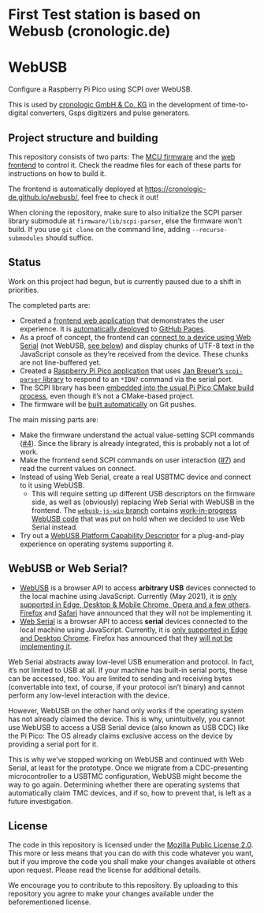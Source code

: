 # First Test station  is based on Webusb (cronologic.de)

# WebUSB

Configure a Raspberry Pi Pico using SCPI over WebUSB.

This is used by [cronologic GmbH & Co. KG](www.cronologic.de) in the development of time-to-digital converters, Gsps digitizers and pulse generators.

## Project structure and building

This repository consists of two parts:
The [MCU firmware](firmware) and the [web frontend](frontend) to control it.
Check the readme files for each of these parts for instructions on how to build it.

The frontend is automatically deployed at <https://cronologic-de.github.io/webusb/>, feel free to check it out!

When cloning the repository, make sure to also initialize the SCPI parser library submodule at `firmware/lib/scpi-parser`, else the firmware won’t build.
If you use `git clone` on the command line, adding `--recurse-submodules` should suffice.

## Status

Work on this project had begun, but is currently paused due to a shift in priorities.

The completed parts are:

* Created a [frontend web application](frontend) that demonstrates the user experience. It is [automatically deployed](.github/workflows/gh-pages.yml) to [GitHub Pages](https://cronologic-de.github.io/webusb/).
* As a proof of concept, the frontend can [connect to a device using Web Serial](https://github.com/cronologic-de/webusb/issues/8) (not WebUSB, [see below](#webusb-or-web-serial)) and display chunks of UTF-8 text in the JavaScript console as they’re received from the device. These chunks are not line-buffered yet.
* Created a [Raspberry Pi Pico application](firmware) that uses [Jan Breuer’s `scpi-parser` library](https://github.com/j123b567/scpi-parser) to respond to an `*IDN?` command via the serial port.
* The SCPI library has been [embedded into the usual Pi Pico CMake build process](https://github.com/cronologic-de/webusb/blob/96c33098a2f761af40cc82b2608f361e78cf098e/firmware/CMakeLists.txt#L10-L33), even though it’s not a CMake-based project.
* The firmware will be [built automatically](.github/workflows/firmware-build.yml) on Git pushes.

The main missing parts are:

* Make the firmware understand the actual value-setting SCPI commands ([#4](https://github.com/cronologic-de/webusb/issues/4)). Since the library is already integrated, this is probably not a lot of work.
* Make the frontend send SCPI commands on user interaction ([#7](https://github.com/cronologic-de/webusb/issues/7)) and read the current values on connect.
* Instead of using Web Serial, create a real USBTMC device and connect to it using WebUSB.
  * This will require setting up different USB descriptors on the firmware side, as well as (obviously) replacing Web Serial with WebUSB in the frontend. The [`webusb-js-wip` branch](https://github.com/cronologic-de/webusb/tree/webusb-js-wip) contains [work-in-progress WebUSB code](https://github.com/cronologic-de/webusb/commit/312dd01f8713783fc36f62482df2eebe9230e433) that was put on hold when we decided to use Web Serial instead.
* Try out a [WebUSB Platform Capability Descriptor](https://wicg.github.io/webusb/#webusb-platform-capability-descriptor) for a plug-and-play experience on operating systems supporting it.

## WebUSB or Web Serial?

* [WebUSB](https://web.dev/usb/) is a browser API to access **arbitrary USB** devices connected to the local machine using JavaScript. Currently (May 2021), it is [only supported in Edge, Desktop & Mobile Chrome, Opera and a few others](https://caniuse.com/webusb). [Firefox](https://mozilla.github.io/standards-positions/#webusb) and [Safari](https://webkit.org/status/#feature-webusb) have announced that they will not be implementing it.
* [Web Serial](https://web.dev/serial/) is a browser API to access **serial** devices connected to the local machine using JavaScript. Currently, it is [only supported in Edge and Desktop Chrome](https://caniuse.com/mdn-api_serial). Firefox has announced that they [will not be implementing it](https://mozilla.github.io/standards-positions/#webserial).

Web Serial abstracts away low-level USB enumeration and protocol.
In fact, it’s not limited to USB at all.
If your machine has built-in serial ports, these can be accessed, too.
You are limited to sending and receiving bytes (convertable into text, of course, if your protocol isn’t binary) and cannot perform any low-level interaction with the device.

However, WebUSB on the other hand only works if the operating system has not already claimed the device.
This is why, unintuitively, you cannot use WebUSB to access a USB Serial device (also known as USB CDC) like the Pi Pico:
The OS already claims exclusive access on the device by providing a serial port for it.

This is why we’ve stopped working on WebUSB and continued with Web Serial, at least for the prototype.
Once we migrate from a CDC-presenting microcontroller to a USBTMC configuration, WebUSB might become the way to go again.
Determining whether there are operating systems that automatically claim TMC devices, and if so, how to prevent that, is left as a future investigation.

## License

The code in this repository is licensed under the [Mozilla Public License 2.0](LICENSE). This more or less means that you can do with this code whatever you want, but if you improve the code you shall make your changes available ot others upon request. Please read the license for additional details.

We encourage you to contribute to this repository. By uploading to this repository you agree to make your changes available under the beforementioned license.
